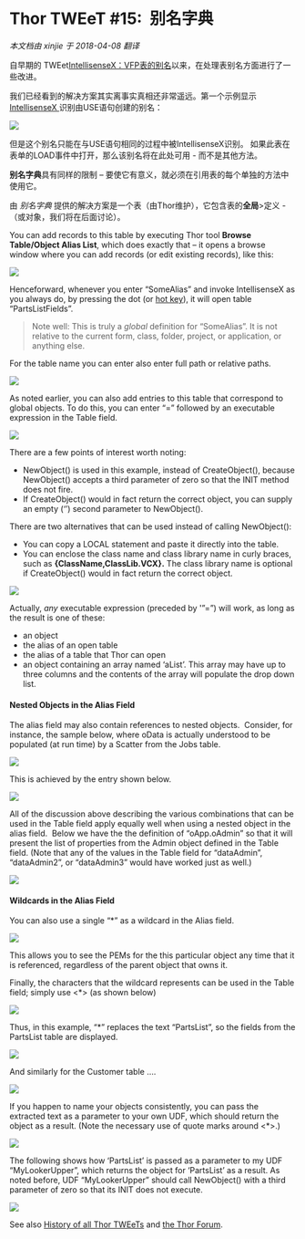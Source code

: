 ﻿Thor TWEeT #15:  别名字典
===
_本文档由 xinjie 于 2018-04-08 翻译_

自早期的 TWEet[IntellisenseX：VFP表的别名](Tweet_11.md)以来，在处理表别名方面进行了一些改进。

我们已经看到的解决方案其实离事实真相还非常遥远。第一个示例显示<a href="https://github.com/VFPX/IntelliSenseX" target="_blank"> IntellisenseX </a>识别由USE语句创建的别名：

![](Images/Tweet11a.png)

但是这个别名只能在与USE语句相同的过程中被IntellisenseX识别。 如果此表在表单的LOAD事件中打开，那么该别名将在此处可用 - 而不是其他方法。

**别名字典**具有同样的限制 – 要使它有意义，就必须在引用表的每个单独的方法中使用它。

由 _别名字典_ 提供的解决方案是一个表（由Thor维护），它包含表的**全局**>定义 - （或对象，我们将在后面讨论）。

You can add records to this table by executing Thor tool **Browse Table/Object Alias List**, which does exactly that – it opens a browse window where you can add records (or edit existing records), like this:

![](Images/Tweet15b.png)

Henceforward, whenever you enter “SomeAlias” and invoke IntellisenseX as you always do, by pressing the dot (or [hot key](Tweet_12.md)), it will open table “PartsListFields”.

>Note well: This is truly a *global* definition for “SomeAlias”. It is not relative to the current form, class, folder, project, or application, or anything else.

For the table name you can enter also enter full path or relative paths.

![](Images/Tweet15c.png)

As noted earlier, you can also add entries to this table that correspond to global objects. To do this, you can enter “=” followed by an executable expression in the Table field.

![](Images/Tweet15d.png)

There are a few points of interest worth noting:

*   NewObject() is used in this example, instead of CreateObject(), because NewObject() accepts a third parameter of zero so that the INIT method does not fire.
*   If CreateObject() would in fact return the correct object, you can supply an empty (‘’) second parameter to NewObject().

There are two alternatives that can be used instead of calling NewObject():

*   You can copy a LOCAL statement and paste it directly into the table.
*   You can enclose the class name and class library name in curly braces, such as **{ClassName,ClassLib.VCX}.** The class library name is optional if CreateObject() would in fact return the correct object.

![](Images/Tweet15e.png)

Actually, *any* executable expression (preceded by '”=”) will work, as long as the result is one of these:

*   an object
*   the alias of an open table
*   the alias of a table that Thor can open
*   an object containing an array named ‘aList’. This array may have up to three columns and the contents of the array will populate the drop down list.

#### Nested Objects in the Alias Field

The alias field may also contain references to nested objects.  Consider, for instance, the sample below, where oData is actually understood to be populated (at run time) by a Scatter from the Jobs table.

![](Images/Tweet15f.png)

This is achieved by the entry shown below.

![](Images/Tweet15g.png)

All of the discussion above describing the various combinations that can be used in the Table field apply equally well when using a nested object in the alias field.  Below we have the the definition of “oApp.oAdmin” so that it will present the list of properties from the Admin object defined in the Table field. (Note that any of the values in the Table field for “dataAdmin”, “dataAdmin2”, or “dataAdmin3” would have worked just as well.)

![](Images/Tweet15h.png)

#### Wildcards in the Alias Field

You can also use a single “*” as a wildcard in the Alias field.

![](Images/Tweet15i.png)

This allows you to see the PEMs for the this particular object any time that it is referenced, regardless of the parent object that owns it.

Finally, the characters that the wildcard represents can be used in the Table field; simply use <*> (as shown below)

![](Images/Tweet15j.png)

Thus, in this example, “*” replaces the text “PartsList”, so the fields from the PartsList table are displayed.

![](Images/Tweet15k.png)

And similarly for the Customer table ….

![](Images/Tweet15l.png)

If you happen to name your objects consistently, you can pass the extracted text as a parameter to your own UDF, which should return the object as a result. (Note the necessary use of quote marks around <*>.)

![](Images/Tweet15m.png)

The following shows how ‘PartsList’ is passed as a parameter to my UDF “MyLookerUpper”, which returns the object for ‘PartsList’ as a result. As noted before, UDF “MyLookerUpper” should call NewObject() with a third parameter of zero so that its INIT does not execute.

![](Images/Tweet15n.png)

See also [History of all Thor TWEeTs](../TWEeTs.md) and [the Thor Forum](https://groups.google.com/forum/?fromgroups#!forum/FoxProThor).
